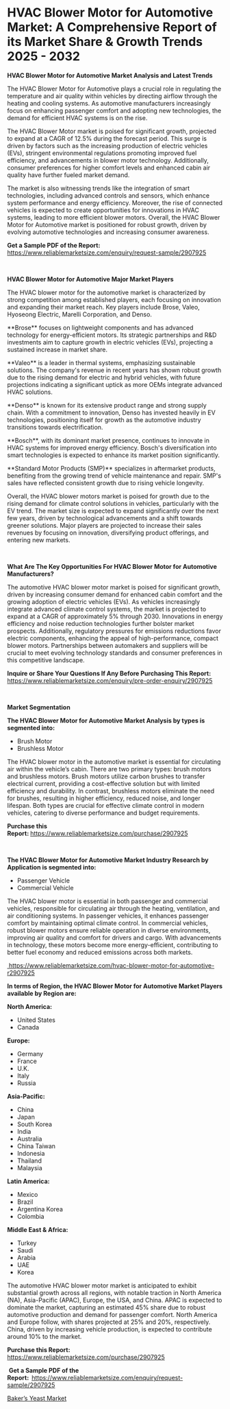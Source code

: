 <p><h1>HVAC Blower Motor for Automotive Market: A Comprehensive Report of its Market Share & Growth Trends 2025 - 2032</h1></p><p><strong>HVAC Blower Motor for Automotive Market Analysis and Latest Trends</strong></p>
<p><p>The HVAC Blower Motor for Automotive plays a crucial role in regulating the temperature and air quality within vehicles by directing airflow through the heating and cooling systems. As automotive manufacturers increasingly focus on enhancing passenger comfort and adopting new technologies, the demand for efficient HVAC systems is on the rise. </p><p>The HVAC Blower Motor market is poised for significant growth, projected to expand at a CAGR of 12.5% during the forecast period. This surge is driven by factors such as the increasing production of electric vehicles (EVs), stringent environmental regulations promoting improved fuel efficiency, and advancements in blower motor technology. Additionally, consumer preferences for higher comfort levels and enhanced cabin air quality have further fueled market demand. </p><p>The market is also witnessing trends like the integration of smart technologies, including advanced controls and sensors, which enhance system performance and energy efficiency. Moreover, the rise of connected vehicles is expected to create opportunities for innovations in HVAC systems, leading to more efficient blower motors. Overall, the HVAC Blower Motor for Automotive market is positioned for robust growth, driven by evolving automotive technologies and increasing consumer awareness.</p></p>
<p><strong>Get a Sample PDF of the Report:&nbsp;</strong> <a href="https://www.reliablemarketsize.com/enquiry/request-sample/2907925?utm_campaign=2442&utm_medium=2&utm_source=Github&utm_content=ia&utm_term=12032025&utm_id=hvac-blower-motor-for-automotive">https://www.reliablemarketsize.com/enquiry/request-sample/2907925</a></p>
<p>&nbsp;</p>
<p><strong>HVAC Blower Motor for Automotive Major Market Players</strong></p>
<p><p>The HVAC blower motor for the automotive market is characterized by strong competition among established players, each focusing on innovation and expanding their market reach. Key players include Brose, Valeo, Hyoseong Electric, Marelli Corporation, and Denso.</p><p>**Brose** focuses on lightweight components and has advanced technology for energy-efficient motors. Its strategic partnerships and R&D investments aim to capture growth in electric vehicles (EVs), projecting a sustained increase in market share.</p><p>**Valeo** is a leader in thermal systems, emphasizing sustainable solutions. The company's revenue in recent years has shown robust growth due to the rising demand for electric and hybrid vehicles, with future projections indicating a significant uptick as more OEMs integrate advanced HVAC solutions.</p><p>**Denso** is known for its extensive product range and strong supply chain. With a commitment to innovation, Denso has invested heavily in EV technologies, positioning itself for growth as the automotive industry transitions towards electrification.</p><p>**Bosch**, with its dominant market presence, continues to innovate in HVAC systems for improved energy efficiency. Bosch's diversification into smart technologies is expected to enhance its market position significantly.</p><p>**Standard Motor Products (SMP)** specializes in aftermarket products, benefiting from the growing trend of vehicle maintenance and repair. SMP's sales have reflected consistent growth due to rising vehicle longevity.</p><p>Overall, the HVAC blower motors market is poised for growth due to the rising demand for climate control solutions in vehicles, particularly with the EV trend. The market size is expected to expand significantly over the next few years, driven by technological advancements and a shift towards greener solutions. Major players are projected to increase their sales revenues by focusing on innovation, diversifying product offerings, and entering new markets.</p></p>
<p>&nbsp;</p>
<p><strong>What Are The Key Opportunities For HVAC Blower Motor for Automotive Manufacturers?</strong></p>
<p><p>The automotive HVAC blower motor market is poised for significant growth, driven by increasing consumer demand for enhanced cabin comfort and the growing adoption of electric vehicles (EVs). As vehicles increasingly integrate advanced climate control systems, the market is projected to expand at a CAGR of approximately 5% through 2030. Innovations in energy efficiency and noise reduction technologies further bolster market prospects. Additionally, regulatory pressures for emissions reductions favor electric components, enhancing the appeal of high-performance, compact blower motors. Partnerships between automakers and suppliers will be crucial to meet evolving technology standards and consumer preferences in this competitive landscape.</p></p>
<p><strong>Inquire or Share Your Questions If Any Before Purchasing This Report:</strong> <a href="https://www.reliablemarketsize.com/enquiry/pre-order-enquiry/2907925?utm_campaign=2442&utm_medium=2&utm_source=Github&utm_content=ia&utm_term=12032025&utm_id=hvac-blower-motor-for-automotive">https://www.reliablemarketsize.com/enquiry/pre-order-enquiry/2907925</a></p>
<p>&nbsp;</p>
<p><strong>Market Segmentation</strong></p>
<p><strong>The HVAC Blower Motor for Automotive Market Analysis by types is segmented into:</strong></p>
<p><ul><li>Brush Motor</li><li>Brushless Motor</li></ul></p>
<p><p>The HVAC blower motor in the automotive market is essential for circulating air within the vehicle’s cabin. There are two primary types: brush motors and brushless motors. Brush motors utilize carbon brushes to transfer electrical current, providing a cost-effective solution but with limited efficiency and durability. In contrast, brushless motors eliminate the need for brushes, resulting in higher efficiency, reduced noise, and longer lifespan. Both types are crucial for effective climate control in modern vehicles, catering to diverse performance and budget requirements.</p></p>
<p><strong>Purchase this Report:&nbsp;</strong><a href="https://www.reliablemarketsize.com/purchase/2907925?utm_campaign=2442&utm_medium=2&utm_source=Github&utm_content=ia&utm_term=12032025&utm_id=hvac-blower-motor-for-automotive">https://www.reliablemarketsize.com/purchase/2907925</a></p>
<p>&nbsp;</p>
<p><strong>The HVAC Blower Motor for Automotive Market Industry Research by Application is segmented into:</strong></p>
<p><ul><li>Passenger Vehicle</li><li>Commercial Vehicle</li></ul></p>
<p><p>The HVAC blower motor is essential in both passenger and commercial vehicles, responsible for circulating air through the heating, ventilation, and air conditioning systems. In passenger vehicles, it enhances passenger comfort by maintaining optimal climate control. In commercial vehicles, robust blower motors ensure reliable operation in diverse environments, improving air quality and comfort for drivers and cargo. With advancements in technology, these motors become more energy-efficient, contributing to better fuel economy and reduced emissions across both markets.</p></p>
<p><a href="https://www.reliablemarketsize.com/hvac-blower-motor-for-automotive-r2907925?utm_campaign=2442&utm_medium=2&utm_source=Github&utm_content=ia&utm_term=12032025&utm_id=hvac-blower-motor-for-automotive">&nbsp;https://www.reliablemarketsize.com/hvac-blower-motor-for-automotive-r2907925</a></p>
<p><strong>In terms of Region, the HVAC Blower Motor for Automotive Market Players available by Region are:</strong></p>
<p>
    <p> <strong> North America: </strong>
        <ul>
            <li>United States</li>
            <li>Canada</li>
        </ul>
        </p> 
    <p> <strong> Europe: </strong>
        <ul>
            <li>Germany</li>
            <li>France</li>
            <li>U.K.</li>
            <li>Italy</li>
            <li>Russia</li>
        </ul>
        </p> 
    <p> <strong> Asia-Pacific: </strong>
        <ul>
            <li>China</li>
            <li>Japan</li>
            <li>South Korea</li>
            <li>India</li>
            <li>Australia</li>
            <li>China Taiwan</li>
            <li>Indonesia</li>
            <li>Thailand</li>
            <li>Malaysia</li>
        </ul>
        </p> 
    <p> <strong> Latin America: </strong>
        <ul>
            <li>Mexico</li>
            <li>Brazil</li>
            <li>Argentina Korea</li>
            <li>Colombia</li>
        </ul>
        </p> 
    <p> <strong> Middle East & Africa: </strong>
        <ul>
            <li>Turkey</li>
            <li>Saudi</li>
            <li>Arabia</li>
            <li>UAE</li>
            <li>Korea</li>
        </ul>
    </p>
    </p>
<p><p>The automotive HVAC blower motor market is anticipated to exhibit substantial growth across all regions, with notable traction in North America (NA), Asia-Pacific (APAC), Europe, the USA, and China. APAC is expected to dominate the market, capturing an estimated 45% share due to robust automotive production and demand for passenger comfort. North America and Europe follow, with shares projected at 25% and 20%, respectively. China, driven by increasing vehicle production, is expected to contribute around 10% to the market.</p></p>
<p><strong>Purchase this Report: </strong><a href="https://www.reliablemarketsize.com/purchase/2907925?utm_campaign=2442&utm_medium=2&utm_source=Github&utm_content=ia&utm_term=12032025&utm_id=hvac-blower-motor-for-automotive">https://www.reliablemarketsize.com/purchase/2907925</a></p>
<p>&nbsp;<strong>Get a Sample PDF of the Report:&nbsp;&nbsp;</strong><a href="https://www.reliablemarketsize.com/enquiry/request-sample/2907925?utm_campaign=2442&utm_medium=2&utm_source=Github&utm_content=ia&utm_term=12032025&utm_id=hvac-blower-motor-for-automotive">https://www.reliablemarketsize.com/enquiry/request-sample/2907925</a></p>
<p><strong></strong></p>
<p><p><a href="https://github.com/provorikovar/Market-Research-Report-List-7/blob/main/bakers-yeast-market.md?utm_campaign=2442&utm_medium=2&utm_source=Github&utm_content=ia&utm_term=12032025&utm_id=hvac-blower-motor-for-automotive">Baker’s Yeast Market</a></p></p>